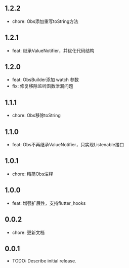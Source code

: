 ## 1.2.2

* chore: Obs添加重写toString方法

## 1.2.1

* feat: 继承ValueNotifier，并优化代码结构

## 1.2.0

* feat: ObsBuilder添加 watch 参数
* fix: 修复移除监听函数泄漏问题

## 1.1.1

* chore: Obs移除toString

## 1.1.0

* feat: Obs不再继承ValueNotifier，只实现Listenable接口

## 1.0.1

* chore: 精简Obs注释

## 1.0.0

* feat: 增强扩展性，支持flutter_hooks

## 0.0.2

* chore: 更新文档

## 0.0.1

* TODO: Describe initial release.
